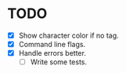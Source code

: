 # TODO
* [x] Show character color if no tag.
* [x] Command line flags.
* [x] Handle errors better.
  * [ ] Write some tests.
